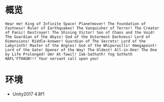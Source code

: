 # 概览

    Hear me! King of Infinite Space! Planetmover! The Foundation of Fastness! Ruler of Earthquakes! The Vanquisher of Terror! The Creator of Panic! Destroyer! The Shining Victor! Son of Chaos and the Void! The Guardian of the Abyss! God of the Outermost Darkness! Lord of Dimensions! Riddle-knower! Guardian of The Secrets! Lord of the Labyrinth! Master of the Angles! God of the Whiporwills! Omegapoint! Lord of the Gate! Opener of the Way! The Oldest! All-in-One! The One by Life Prolonged! Umr At-Tawil! Iak-Sathath! Yog Sothoth NAFL'FTHAGN!!! Your servant call upon you!

# 环境

- Unity2017 4.8f1
